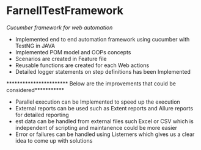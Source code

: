 # FarnellTestFramework

*Cucumber framework for web automation*

- Implemented end to end automation framework using cucumber with TestNG in JAVA
- Implemented POM model and OOPs concepts 
- Scenarios are created in Feature file
- Reusable functions are created for each Web actions
- Detailed logger statements on step definitions has been Implemented

*********************** Below are the improvements that could be considered***********

+ Parallel execution can be Implemented to speed up the execution
+ External reports can be used such as Extent reports and Allure reports for detailed reporting
+ est data can be handled from external files such Excel or CSV which is independent of scripting and maintanence could be more easier
+ Error or failures can be handled using Listerners which gives us a clear idea to come up with solutions
